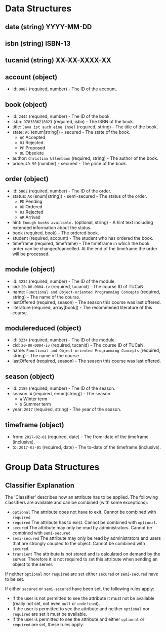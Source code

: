 # Data Structures

## date (string) YYYY-MM-DD
## isbn (string) ISBN-13
## tucanid (string) XX-XX-XXXX-XX

<!-- TODO: To be updated. -->
## account (object)
+ id: `0987` (required, number) - The ID of the account.

## book (object)
+ id: `2444` (required, number) - The ID of the book.
+ isbn: `9783836218023` (required, isbn) - The ISBN of the book.
+ title: `Java ist auch eine Insel` (required, string) - The title of the book.
+ state: `AC` (enum[string]) - secured - The state of the book.
    + `AC` Accepted
    + `RJ` Rejected
    + `PP` Proposed
    + `OL` Obsolete
+ author: `Christian Ullenboom` (required, string) - The author of the book.
+ price: `49.90` (number) - secured - The price of the book.

## order (object)
+ id: `5862` (required, number) - The ID of the order.
+ status: `AR` (enum[string]) - semi-secured - The status of the order.
    + `PD` Pending
    + `OD` Ordered
    + `RJ` Rejected
    + `AR` Arrived
+ hint: `Enough books available.` (optional, string) - A hint text including extended information about the status.
+ book (required, book) - The ordered book.
+ student (required, account) - The student who has ordered the book.
+ timeframe (required, timeframe) - The timeframe in which the book order can be changed/cancelled. At the end of the timeframe the order will be processed.

## module (object)
+ id: `3234` (required, number) - The ID of the module.
+ cid: `20-00-0004-iv` (required, tucanid) - The course ID of TUCaN.
+ name: `Functional and Object-oriented Programming Concepts` (required, string) - The name of the course.
+ lastOffered (required, season) - The season this course was last offered.
+ literature (required, array[book]) - The recommened literature of this course.

## modulereduced (object)
+ id: `3234` (required, number) - The ID of the module.
+ cid: `20-00-0004-iv` (required, tucanid) - The course ID of TUCaN.
+ name: `Functional and Object-oriented Programming Concepts` (required, string) - The name of the course.
+ lastOffered (required, season) - The season this course was last offered.

<!-- TODO: To be updated. -->
## season (object)
+ id: `2156` (required, number) - The ID of the season.
+ season: `W` (required, enum[string]) - The season.
    + `W` Winter term
    + `S` Summer term
+ year: `2017` (required, string) - The year of the season.

## timeframe (object)
+ from: `2017-02-01` (required, date) - The from-date of the timeframe (inclusive).
+ to: `2017-03-01` (required, date) - The to-date of the timeframe (inclusive).



# Group Data Structures

## Classifier Explanation

The 'Classifier' describes how an attribute has to be applied. The following classifiers are available and can be combined (with some exceptions):
- `optional` The attribute does not have to exit. Cannot be combined with `required`.
- `required` The attribute has to exist. Cannot be combined with `optional`.
- `secured` The attribute may only be read by administrators. Cannot be combined with `semi-secured`.
- `semi-secured` The attribute may only be read by administrators and users that are strongly coupled to the object. Cannot be combined with `secured`.
- `transient` The attribute is not stored and is calculated on demand by the server. Therefore it is not required to set this attribute when sending an object to the server.

If neither `optional` nor `required` are set either `secured` or `semi-secured` have to be set.

If either `secured` or `semi-secured` have been set, the following rules apply:
- If the user is not permitted to see the attribute it must not be available (really not set, not even `null` or `undefined`).
- If the user is permitted to see the attribute and neither `optional` nor `required` are set it must be available.
- If the user is permitted to see the attribute and either `optional` or `required` are set, these rules apply.

<!-- include(account.md) -->
<!-- include(basic.md) -->
<!-- include(book.md) -->
<!-- include(module.md) -->
<!-- include(order.md) -->
<!-- include(season.md) -->
<!-- include(timeframe.md) -->

